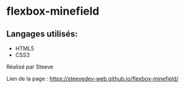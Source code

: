 # flexbox-minefield

## Langages utilisés: 

* HTML5
* CSS3

Réalisé par Steeve

Lien de la page : https://steevedev-web.github.io/flexbox-minefield/